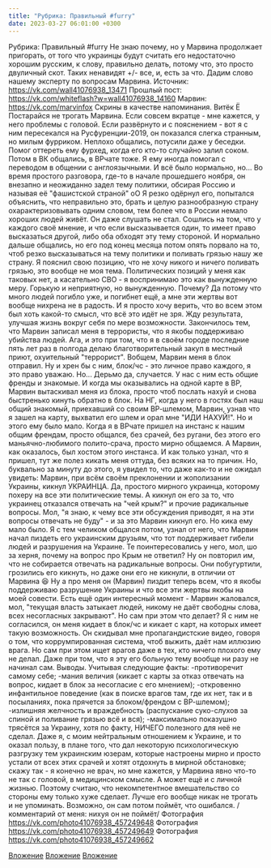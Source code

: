 ```yaml
---
title: "Рубрика: Правильный #furry"
date: 2023-03-27 06:01:00 +0300
---
```


Рубрика: Правильный #furry
Не знаю почему, но у Марвина продолжает пригорать, от того что украинцы будут считать его недостаточно хорошим русским, к слову, правильно делать, потому что, это просто двуличный скот. Таких ненавидят +/- все, и, есть за что.
Дадим слово нашему эксперту по вопросам Марвина.
Источник: https://vk.com/wall41076938_13471
Прошлый пост: https://vk.com/whiteflash?w=wall41076938_14160
Марвин: https://vk.com/marvinfox
Скрины в качестве напоминания.
Витёк Ё
Постарайся не трогать Марвина. Если совсем вкратце - мне кажется, у него проблемы с головой.
Если развёрнуто и с пояснением - вот я с ним пересекался на Русфуренции-2019, он показался слегка странным, но милым фурриком. Неплохо общались, потусили даже у беседки. Помог оттереть ему фурхед, когда его кто-то случайно залил соком. Потом в ВК общались, в ВРчате тоже. Я ему иногда помогал с переводом в общении с англоязычными. И всё было нормально, но... Во время простого разговора, где-то в начале прошедшего ноября, он внезапно и неожиданно задел тему политики, обсирая Россию и называя её "фашистской страной" оО Я резко одёрнул его, попытался объяснить, что неправильно это, брать и целую разнообразную страну охарактеризовывать одним словом, тем более что в России немало хороших людей живёт. Он даже слушать не стал. Сошлись на том, что у каждого своё мнение, и что если высказывается один, то имеет право высказаться другой, либо оба обходят эту тему стороной. И нормально дальше общались, но его под конец месяца потом опять порвало на то, чтоб резко высказываться на тему политики и поливать грязью нашу же страну.
Я пояснил свою позицию, что не хочу никого и ничего поливать грязью, это вообще не моя тема. Политических позиций у меня как таковых нет, а касательно СВО - я воспринимаю это как вынужденную меру. Горькую и неприятную, но вынужденную. Почему? Да потому что много людей погибло уже, и погибнет ещё, а мне эти жертвы вот вообще нихрена не в радость. И я просто хочу верить, что во всем этом был хоть какой-то смысл, что всё это идёт не зря. Жду результата, улучшая жизнь вокруг себя по мере возможности.
Закончилось тем, что Марвин записал меня в террористы, что я якобы поддерживаю убийства людей. Ага, и это при том, что я в своём городе последние пять лет раз в полгода делаю благотворительный закуп в местный приют, охуительный "террорист". Вобщем, Марвин меня в блок отправил. Ну и хрен бы с ним, блок/чс - это личное право каждого, я это право уважаю. Но... Дерьмо да, случается. У нас с ним есть общие френды и знакомые. И когда мы оказывались на одной карте в ВР, Марвин вытаскивал меня из блока, просто чтоб послать нахуй и снова быстренько кинуть обратно в блок.
На НГ, когда у него в гостях был наш общий знакомый, приехавший со своим ВР-шлемом, Марвин, узнав что я зашел на карту, выхватил его шлем и орал мне "ИДИ НАХУЙ!". Но и этого ему было мало. Когда я в ВРчате пришел на инстанс к нашим общим френдам, просто общался, без срачей, без ругани, без этого его маньячно-любимого полито-срача, просто мирно общаемся. А Марвин, как оказалось, был хостом этого инстанса. И как только узнал, что я пришел, тут же полез кикать меня оттуда, без всяких на то причин.
Но, буквально за минуту до этого, я увидел то, что даже как-то и не ожидал увидеть: Марвин, при всём своём преклонении и жополизании Украины, кикнул УКРАИНЦА. Да, простого мирного украинца, которому похеру на все эти политические темы. А кикнул он его за то, что украинец отказался отвечать на "чей крым?" и прочие радикальные вопросы. Мол, "я знаю, к чему все эти обсуждения приводят, я на эти вопросы отвечать не буду" - и за это Марвин кикнул его.
Но кика ему мало было. Я с тем челиком общался потом, узнал от него, что Марвин начал пиздеть его украинским друзьям, что тот поддерживает гибели людей и разрушения на Украине. Те поинтересовались у него, мол, шо за херня, почему на вопрос про Крым не ответил? Ну он повторил им, что не собирается отвечать на радикальные вопросы. Они побугуртили, грозились его кикнуть, но даже они его не кикнули, в отличии от Марвина 😆
Ну а про меня он (Марвин) пиздит теперь всем, что я якобы поддерживаю разрушение Украины и что все эти жертвы якобы на моей совести.
Есть ещё один интересный момент - Марвин жаловался, мол, "текущая власть затыкает людей, никому не даёт свободны слова, всех несогласных закрывают". Но сам при этом что делает? Я с ним не согласился, он меня кидает в блок/чс и кикает с карт, на которых имеет такую возможность.
Он скидывал мне пропагандистские видео, говоря о том, что коррумпированная система, чтоб выжить, даёт нам иллюзию врага. Но сам при этом ищет врагов даже в тех, кто ничего плохого ему не делал. Даже при том, что я эту его больную тему вообще ни разу не начинал сам.
Выводы.
Учитывая следующие факты:
-противоречит самому себе;
-мания величия (кикает с карты за отказ отвечать на вопрос, кидает в блок за несогласие с его мнением);
-откровенно инфантильное поведение (как в поиске врагов там, где их нет, так и в посыланиях, пока прячется за блоком/френдом с ВР-шлемом);
-излишняя желчность и враждебность (распускание суко-слухов за спиной и поливание грязью всё и вся);
-максимально показушно трясётся за Украину, хотя по факту, НИЧЕГО полезного для неё не сделал. Даже я, с моим нейтральным отношением к Украине, и то оказал пользу, в плане того, что дал некоторую психологическую разгрузку тем украинским юзерам, которые настроены мирно и просто устали от всех этих срачей и хотят отдохнуть в мирной обстановке;
скажу так - я конечно не врач, но мне кажется, у Марвина явно что-то не так с головой, в медицинском смысле. А может ещё и с личной жизнью. Поэтому считаю, что некомпетентное вмешательство со стороны ему только хуже сделает. Лучше его вообще никак не трогать и не упоминать. Возможно, он сам потом поймёт, что ошибался.
/комментарий от меня: нихуя он не поймёт/
Фотография
https://vk.com/photo41076938_457249648
Фотография
https://vk.com/photo41076938_457249649
Фотография
https://vk.com/photo41076938_457249662

[Вложение](https://vk.com/photo41076938_457249648)
[Вложение](https://vk.com/photo41076938_457249649)
[Вложение](https://vk.com/photo41076938_457249662)
